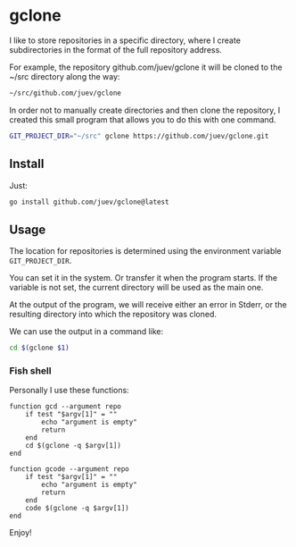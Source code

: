 # gclone

I like to store repositories in a specific directory, where I create subdirectories in the format of the full
repository address.

For example, the repository github.com/juev/gclone it will be cloned to the ~/src directory along the way:

```sh
~/src/github.com/juev/gclone 
```

In order not to manually create directories and then clone the repository, I created this small program that allows
you to do this with one command.

```sh
GIT_PROJECT_DIR="~/src" gclone https://github.com/juev/gclone.git 
```

## Install

Just:

```sh
go install github.com/juev/gclone@latest
```

## Usage

The location for repositories is determined using the environment variable `GIT_PROJECT_DIR`.

You can set it in the system. Or transfer it when the program starts. If the variable is not set, the current
directory will be used as the main one.

At the output of the program, we will receive either an error in Stderr, or the resulting directory into which
the repository was cloned.

We can use the output in a command like:

```sh
cd $(gclone $1)
```

### Fish shell

Personally I use these functions:

```fish
function gcd --argument repo
    if test "$argv[1]" = ""
        echo "argument is empty"
        return
    end
    cd $(gclone -q $argv[1])
end
```

```fish
function gcode --argument repo
    if test "$argv[1]" = ""
        echo "argument is empty"
        return
    end
    code $(gclone -q $argv[1])
end
```

Enjoy!
